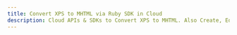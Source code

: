 ---title: Convert XPS to MHTML via Ruby SDK in Clouddescription: Cloud APIs & SDKs to Convert XPS to MHTML. Also Create, Edit & Render Microsoft Word & OpenOffice documents in the Cloud.---